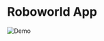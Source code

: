 # Roboworld App
![Demo](https://user-images.githubusercontent.com/47358094/122212029-ac451180-cea7-11eb-8950-2b734e1d02dc.gif)
